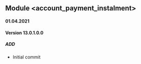 ## Module <account_payment_instalment>

#### 01.04.2021
#### Version 13.0.1.0.0
##### ADD
- Initial commit 
